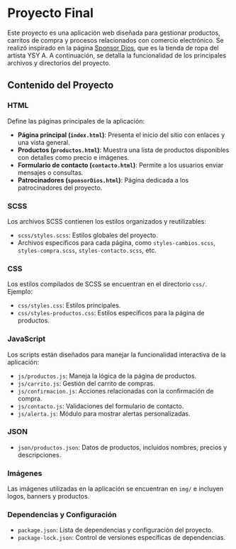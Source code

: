 # Proyecto Final

Este proyecto es una aplicación web diseñada para gestionar productos, carritos de compra y procesos relacionados con comercio electrónico. Se realizó inspirado en la página [Sponsor Dios](https://www.sponsordios.shop/), que es la tienda de ropa del artista YSY A. A continuación, se detalla la funcionalidad de los principales archivos y directorios del proyecto.

## Contenido del Proyecto

### HTML
Define las páginas principales de la aplicación:
- **Página principal (`index.html`)**: Presenta el inicio del sitio con enlaces y una vista general.
- **Productos (`productos.html`)**: Muestra una lista de productos disponibles con detalles como precio e imágenes.
- **Formulario de contacto (`contacto.html`)**: Permite a los usuarios enviar mensajes o consultas.
- **Patrocinadores (`sponsorDios.html`)**: Página dedicada a los patrocinadores del proyecto.

### SCSS
Los archivos SCSS contienen los estilos organizados y reutilizables:
- `scss/styles.scss`: Estilos globales del proyecto.
- Archivos específicos para cada página, como `styles-cambios.scss`, `styles-compra.scss`, `styles-contacto.scss`, etc.

### CSS
Los estilos compilados de SCSS se encuentran en el directorio `css/`. Ejemplo:
- `css/styles.css`: Estilos principales.
- `css/styles-productos.css`: Estilos específicos para la página de productos.

### JavaScript
Los scripts están diseñados para manejar la funcionalidad interactiva de la aplicación:
- `js/productos.js`: Maneja la lógica de la página de productos.
- `js/carrito.js`: Gestión del carrito de compras.
- `js/confirmacion.js`: Acciones relacionadas con la confirmación de compra.
- `js/contacto.js`: Validaciones del formulario de contacto.
- `js/alerta.js`: Módulo para mostrar alertas personalizadas.

### JSON
- `json/productos.json`: Datos de productos, incluidos nombres, precios y descripciones.

### Imágenes
Las imágenes utilizadas en la aplicación se encuentran en `img/` e incluyen logos, banners y productos.

### Dependencias y Configuración
- `package.json`: Lista de dependencias y configuración del proyecto.
- `package-lock.json`: Control de versiones específicas de dependencias.
